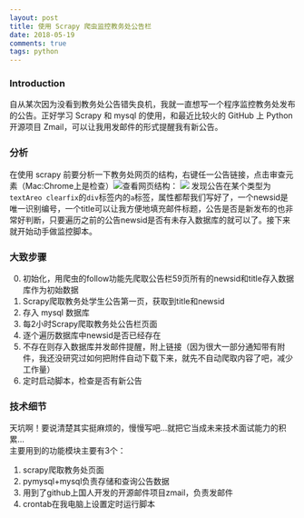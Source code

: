 ```yaml
---
layout: post
title: 使用 Scrapy 爬虫监控教务处公告栏
date: 2018-05-19
comments: true 
tags: python   
---
```


### Introduction
自从某次因为没看到教务处公告错失良机，我就一直想写一个程序监控教务处发布的公告。正好学习 Scrapy 和 mysql 的使用，和最近比较火的 GitHub 上 Python 开源项目 Zmail，可以让我用发邮件的形式提醒我有新公告。

### 分析
在使用 scrapy 前要分析一下教务处网页的结构，右键任一公告链接，点击审查元素（Mac:Chrome上是检查）![][pagestruct]查看网页结构：
![][pagedev] 发现公告在某个类型为`textAreo clearfix`的`div`标签内的`a`标签，属性都帮我们写好了，一个newsid是唯一识别编号，一个title可以让我方便地填充邮件标题，公告是否是新发布的也非常好判断，只要遍历之前的公告newsid是否有未存入数据库的就可以了。接下来就开始动手做监控脚本。
### 大致步骤
0. 初始化，用爬虫的follow功能先爬取公告栏59页所有的newsid和title存入数据库作为初始数据
1. Scrapy爬取教务处学生公告第一页，获取到title和newsid
2. 存入 mysql 数据库
3. 每2小时Scrapy爬取教务处公告栏页面
4. 逐个遍历数据库中newsid是否已经存在
5. 不存在则存入数据库并发邮件提醒，附上链接（因为很大一部分通知带有附件，我还没研究过如何把附件自动下载下来，就先不自动爬取内容了吧，减少工作量）
6. 定时启动脚本，检查是否有新公告

### 技术细节
天坑啊！要说清楚其实挺麻烦的，慢慢写吧...就把它当成未来技术面试能力的积累...  
主要用到的功能模块主要有3个：

1. scrapy爬取教务处页面
2. pymysql+mysql负责存储和查询公告数据
3. 用到了github上国人开发的开源邮件项目zmail，负责发邮件
4. crontab在我电脑上设置定时运行脚本


[pagestruct]: ../assets/pagestruct.png
[pagedev]: ../assets/pagedev.png